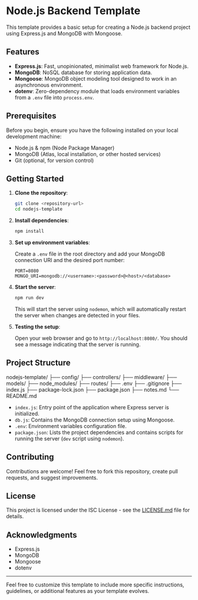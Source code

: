 # Node.js Backend Template

This template provides a basic setup for creating a Node.js backend project using Express.js and MongoDB with Mongoose.

## Features

- **Express.js**: Fast, unopinionated, minimalist web framework for Node.js.
- **MongoDB**: NoSQL database for storing application data.
- **Mongoose**: MongoDB object modeling tool designed to work in an asynchronous environment.
- **dotenv**: Zero-dependency module that loads environment variables from a `.env` file into `process.env`.

## Prerequisites

Before you begin, ensure you have the following installed on your local development machine:

- Node.js & npm (Node Package Manager)
- MongoDB (Atlas, local installation, or other hosted services)
- Git (optional, for version control)

## Getting Started

1. **Clone the repository**:

   ```bash
   git clone <repository-url>
   cd nodejs-template
   ```

2. **Install dependencies**:

   ```bash
   npm install
   ```

3. **Set up environment variables**:

   Create a `.env` file in the root directory and add your MongoDB connection URI and the desired port number:

   ```plaintext
   PORT=8080
   MONGO_URI=mongodb://<username>:<password>@<host>/<database>
   ```

4. **Start the server**:

   ```bash
   npm run dev
   ```

   This will start the server using `nodemon`, which will automatically restart the server when changes are detected in your files.

5. **Testing the setup**:

   Open your web browser and go to `http://localhost:8080/`. You should see a message indicating that the server is running.

## Project Structure

nodejs-template/
├── config/
├── controllers/
├── middleware/
├── models/
├── node_modules/
├── routes/
├── .env
├── .gitignore
├── index.js
├── package-lock.json
├── package.json
├── notes.md
└── README.md


- `index.js`: Entry point of the application where Express server is initialized.
- `db.js`: Contains the MongoDB connection setup using Mongoose.
- `.env`: Environment variables configuration file.
- `package.json`: Lists the project dependencies and contains scripts for running the server (`dev` script using `nodemon`).

## Contributing

Contributions are welcome! Feel free to fork this repository, create pull requests, and suggest improvements.

## License

This project is licensed under the ISC License - see the [LICENSE.md](LICENSE.md) file for details.

## Acknowledgments

- Express.js
- MongoDB
- Mongoose
- dotenv

---

Feel free to customize this template to include more specific instructions, guidelines, or additional features as your template evolves.
